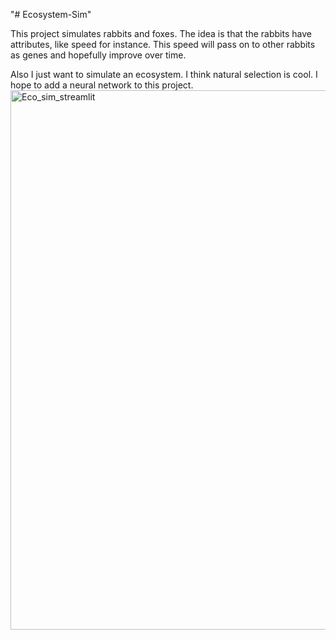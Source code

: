 "# Ecosystem-Sim" 

This project simulates rabbits and foxes. The idea is that the rabbits have attributes, like speed for instance. This speed will pass on to other rabbits as genes and hopefully improve over time. 

Also I just want to simulate an ecosystem. I think natural selection is cool. I hope to add a neural network to this project.
<img width="863" alt="Eco_sim_streamlit" src="https://github.com/DanielMessiana/Ecosystem-Sim/assets/40705754/6a8c4112-4101-4388-adb7-5ac3239a7502">
